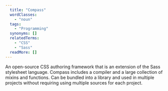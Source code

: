 ```yaml
---
  title: "Compass"
  wordClasses: 
    - "noun"
  tags: 
    - "Programming"
  synonyms: []
  relatedTerms: 
    - "CSS"
    - "Sass"
  readMore: []
---
```

An open-source CSS authoring framework that is an extension of the Sass stylesheet language. Compass includes a compiler and a large collection of mixins and functions. Can be bundled into a library and used in multiple projects without requiring using multiple sources for each project.
